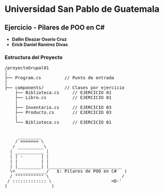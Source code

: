 ﻿# Universidad San Pablo de Guatemala
## Ejercicio - Pilares de POO en C#
- **Dallin Eleazar Osorio Cruz**
- **Erick Daniel Ramirez Divas**

 
### Estructura del Proyecto
<pre>
/proyectoGrupal01
│
├── Program.cs         // Punto de entrada 
│
├── components/        // Clases por ejercicio
    ├── Biblioteca.cs     // EJERCICIO 01      
    ├── Libro.cs          // EJERCICIO 01 
    |
    ├── Inventario.cs     // EJERCICIO 03  
    ├── Producto.cs       // EJERCICIO 03
    |
    └── Biblioteca.cs     // EJERCICIO 01  

</pre>

<pre>
     _________
    / ======= \
   / __________\
  | ___________ |
  | | -       | |
  | |         | |
  | |_________| |____________________________
  \=____________/   $: Pilares de POO en C#   )
  / """"""""""" \                            /
 / ::::::::::::: \                       =D-'
(_________________)
</pre>